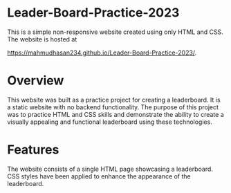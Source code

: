 # Leader-Board-Practice-2023
This is a simple non-responsive website created using only HTML and CSS. The website is hosted at 

https://mahmudhasan234.github.io/Leader-Board-Practice-2023/.

# Overview
This website was built as a practice project for creating a leaderboard. It is a static website with no backend functionality. The purpose of this project was to practice HTML and CSS skills and demonstrate the ability to create a visually appealing and functional leaderboard using these technologies.

# Features
The website consists of a single HTML page showcasing a leaderboard.
CSS styles have been applied to enhance the appearance of the leaderboard.
